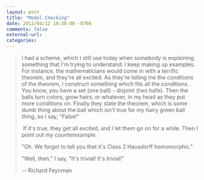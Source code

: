 ```yaml
---
layout: post
title: "Model Checking"
date: 2012/04/12 18:20:00 -0700
comments: false
external-url:
categories:
---
```



> 
> I had a scheme, which I still use today when somebody is explaining something 
> that I'm trying to understand: I keep making up examples. For instance, the 
> mathematicians would come in with a terrific theorem, and they're all excited. 
> As they're telling me the conditions of the theorem, I construct something 
> which fits all the conditions. You know, you have a set (one ball) - disjoint 
> (two halls). Then the balls turn colors, grow hairs, or whatever, in my head 
> as they put more conditions on. Finally they state the theorem, which is some 
> dumb thing about the ball which isn't true for my hairy green ball thing, so 
> I say, "False!"
> 
>  If it's true, they get all excited, and I let them go on for a while. Then 
> I point out my counterexample.
> 
> "Oh. We forgot to tell you that it's Class 2 Hausdorff homomorphic."
> 
> "Well, then," I say, "It's trivial! It's trivial!"
> 
> -- Richard Feynman



